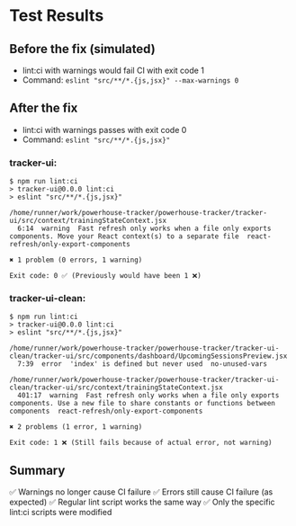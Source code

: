 # Test Results

## Before the fix (simulated)
- lint:ci with warnings would fail CI with exit code 1
- Command: `eslint "src/**/*.{js,jsx}" --max-warnings 0`

## After the fix
- lint:ci with warnings passes with exit code 0
- Command: `eslint "src/**/*.{js,jsx}"`

### tracker-ui:
```
$ npm run lint:ci
> tracker-ui@0.0.0 lint:ci
> eslint "src/**/*.{js,jsx}"

/home/runner/work/powerhouse-tracker/powerhouse-tracker/tracker-ui/src/context/trainingStateContext.jsx
  6:14  warning  Fast refresh only works when a file only exports components. Move your React context(s) to a separate file  react-refresh/only-export-components

✖ 1 problem (0 errors, 1 warning)

Exit code: 0 ✅ (Previously would have been 1 ❌)
```

### tracker-ui-clean:
```
$ npm run lint:ci
> tracker-ui@0.0.0 lint:ci
> eslint "src/**/*.{js,jsx}"

/home/runner/work/powerhouse-tracker/powerhouse-tracker/tracker-ui-clean/tracker-ui/src/components/dashboard/UpcomingSessionsPreview.jsx
  7:39  error  'index' is defined but never used  no-unused-vars

/home/runner/work/powerhouse-tracker/powerhouse-tracker/tracker-ui-clean/tracker-ui/src/context/trainingStateContext.jsx
  401:17  warning  Fast refresh only works when a file only exports components. Use a new file to share constants or functions between components  react-refresh/only-export-components

✖ 2 problems (1 error, 1 warning)

Exit code: 1 ❌ (Still fails because of actual error, not warning)
```

## Summary
✅ Warnings no longer cause CI failure
✅ Errors still cause CI failure (as expected)
✅ Regular lint script works the same way
✅ Only the specific lint:ci scripts were modified

